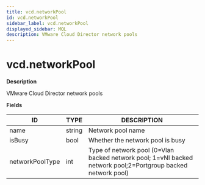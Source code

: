 ```yaml
---
title: vcd.networkPool
id: vcd.networkPool
sidebar_label: vcd.networkPool
displayed_sidebar: MQL
description: VMware Cloud Director network pools
---
```


# vcd.networkPool

**Description**

VMware Cloud Director network pools

**Fields**

| ID              | TYPE   | DESCRIPTION                                                                                                  |
| --------------- | ------ | ------------------------------------------------------------------------------------------------------------ |
| name            | string | Network pool name                                                                                            |
| isBusy          | bool   | Whether the network pool is busy                                                                             |
| networkPoolType | int    | Type of network pool (0=Vlan backed network pool; 1=vNI backed network pool;2=Portgroup backed network pool) |
